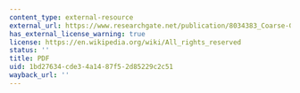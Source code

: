 ```yaml
---
content_type: external-resource
external_url: https://www.researchgate.net/publication/8034383_Coarse-Graining_and_Self-Dissimilarity_of_Complex_Networks
has_external_license_warning: true
license: https://en.wikipedia.org/wiki/All_rights_reserved
status: ''
title: PDF
uid: 1bd27634-cde3-4a14-87f5-2d85229c2c51
wayback_url: ''
---
```


